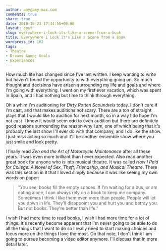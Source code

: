 ```yaml
---
author: amy@amy-mac.com
comments: true
share: true
date: 2010-10-23 17:44:55+00:00
layout: post
slug: everywhere-i-look-its-like-a-scene-from-a-book
title: Everywhere I Look it's Like a Scene from a Book
wordpress_id: 102
tags:
- Theatre
- Dreams &amp; Goals
- Experiences
---
```


How much life has changed since I've last written. I keep wanting to write but haven't found the opportunity to with everything going on. So much thought and decisions have arisen surrounding my life and goals and where I'm going with everything. I went on my first ever vacation, which was spent in Spain, and I had nothing but time to think through everything.

Oh a whim I'm auditioning for _Dirty Rotten Scoundrels_ today. I don't care if I'm cast, and that makes auditions not scary. There are a ton of straight plays that I would like to audition for next month, so in a way I do hope I'm not cast. I know it would seem odd to even audition but there are definitely good reasons surrounding the reason why I am, one of which being that it's probably the last show I'll ever do with that company, and I do like the show. I just miss acting so much and it'll be another ensemble show where you just smile and look pretty.

I finally read _Zen and the Art of Motorcycle Maintenance_ after all these years. It was even more brilliant than I ever expected. Also read another great book for anyone who is into musical theatre. It was called _How I Paid for College: A Novel of Sex, Theft, Friendship, and Musical Theatre_. There was this section in it that I loved simply because it was like seeing my own words on paper:

> "You see, books fill the empty spaces. If I'm waiting for a bus, or am eating alone, I can always rely on a book to keep me company. Sometimes I think I like them even more than people. People will let you down in life. They'll disappoint you and hurt you and betray you. But not books. They're better than life."

I wish I had more time to read books, I wish I had more time for a lot of things. It's recently become apparent that I'm never going to be able to do all the things that I want to do so I really need to start making choices and focus more on the things I love the most. On that note, I don't think I am going to pursue becoming a video editor anymore. I'll discuss that in more detail later.
